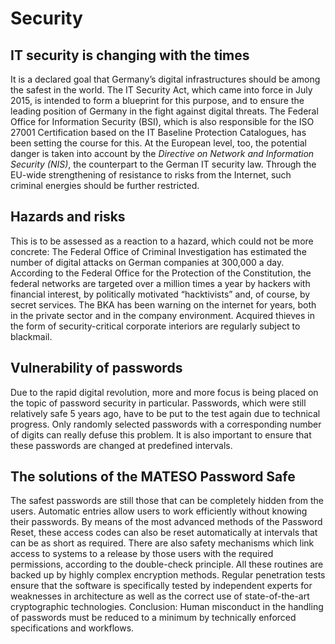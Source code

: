 # Security

## IT security is changing with the times

It is a declared goal that Germany’s digital infrastructures should be among the safest in the world. The IT Security Act, which came into force in July 2015, is intended to form a blueprint for this purpose, and to ensure the leading position of Germany in the fight against digital threats. The Federal Office for Information Security (BSI), which is also responsible for the ISO 27001 Certification based on the IT Baseline Protection Catalogues, has been setting the course for this. At the European level, too, the potential danger is taken into account by the *Directive on Network and Information Security (NIS)*, the counterpart to the German IT security law. Through the EU-wide strengthening of resistance to risks from the Internet, such criminal energies should be further restricted.

## Hazards and risks

This is to be assessed as a reaction to a hazard, which could not be more concrete: The Federal Office of Criminal Investigation has estimated the number of digital attacks on German companies at 300,000 a day. According to the Federal Office for the Protection of the Constitution, the federal networks are targeted over a million times a year by hackers with financial interest, by politically motivated “hacktivists” and, of course, by secret services. The BKA has been warning on the internet for years, both in the private sector and in the company environment. Acquired thieves in the form of security-critical corporate interiors are regularly subject to blackmail.

## Vulnerability of passwords

Due to the rapid digital revolution, more and more focus is being placed on the topic of password security in particular. Passwords, which were still relatively safe 5 years ago, have to be put to the test again due to technical progress. Only randomly selected passwords with a corresponding number of digits can really defuse this problem. It is also important to ensure that these passwords are changed at predefined intervals.

## The solutions of the MATESO Password Safe

The safest passwords are still those that can be completely hidden from the users. Automatic entries allow users to work efficiently without knowing their passwords. By means of the most advanced methods of the Password Reset, these access codes can also be reset automatically at intervals that can be as short as required. There are also safety mechanisms which link access to systems to a release by those users with the required permissions, according to the double-check principle. All these routines are backed up by highly complex encryption methods. Regular penetration tests ensure that the software is specifically tested by independent experts for weaknesses in architecture as well as the correct use of state-of-the-art cryptographic technologies. Conclusion: Human misconduct in the handling of passwords must be reduced to a minimum by technically enforced specifications and workflows.
